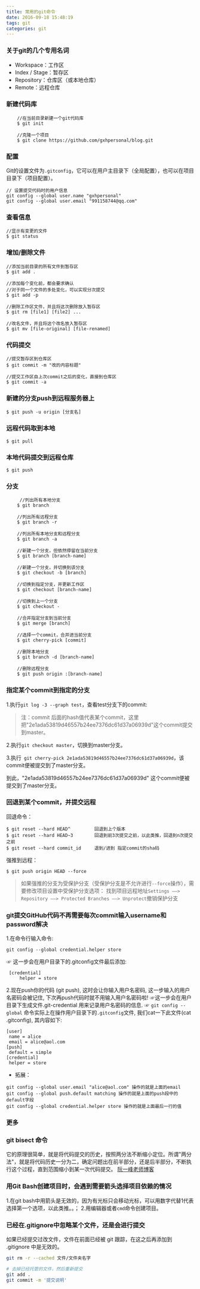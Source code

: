 ```yaml
---
title: 常用的git命令
date: 2016-09-18 15:48:19
tags: git
categories: git
---
```


### 关于git的几个专用名词
* Workspace：工作区
* Index / Stage：暂存区
* Repository：仓库区（或本地仓库）
* Remote：远程仓库

### 新建代码库
```
	//在当前目录新建一个git代码库
	$ git init

	//克隆一个项目
	$ git clone https://github.com/gxhpersonal/blog.git
```

### 配置
Git的设置文件为`.gitconfig`，它可以在用户主目录下（全局配置），也可以在项目目录下（项目配置）。

	// 设置提交代码时的用户信息
	git config --global user.name "gxhpersonal"
	git config --global user.email "991158744@qq.com"

### 查看信息
	//显示有变更的文件
	$ git status


### 增加/删除文件

	//添加当前目录的所有文件到暂存区
	$ git add .
	
	//添加每个变化前，都会要求确认
	//对于同一个文件的多处变化，可以实现分次提交
	$ git add -p

	//删除工作区文件，并且将这次删除放入暂存区
	$ git rm [file1] [file2] ...

	//改名文件，并且将这个改名放入暂存区
	$ git mv [file-original] [file-renamed]

### 代码提交

	//提交暂存区到仓库区
    $ git commit -m "改的内容标题"

	//提交工作区自上次commit之后的变化，直接到仓库区
	$ git commit -a

### 新建的分支push到远程服务器上
    $ git push -u origin [分支名]
### 远程代码取到本地

	$ git pull

### 本地代码提交到远程仓库

    $ git push

### 分支

```git
	 //列出所有本地分支
	$ git branch

	//列出所有远程分支
	$ git branch -r

	//列出所有本地分支和远程分支
	$ git branch -a

	//新建一个分支，但依然停留在当前分支
	$ git branch [branch-name]

	//新建一个分支，并切换到该分支
	$ git checkout -b [branch]

	//切换到指定分支，并更新工作区
	$ git checkout [branch-name]

	//切换到上一个分支
	$ git checkout -

	//合并指定分支到当前分支
	$ git merge [branch]

	//选择一个commit，合并进当前分支
	$ git cherry-pick [commit]

	//删除本地分支
	$ git branch -d [branch-name]

	//删除远程分支
	$ git push origin :[branch-name]
```

### 指定某个commit到指定的分支

1.执行`git log -3 --graph test`，查看test分支下的commit:
 
> 注：commit 后面的hash值代表某个commit，这里把"2e1ada53819d46557b24ee7376dc61d37a06939d"这个commit提交到master。

2.执行`git checkout master`，切换到master分支。

3.执行` git cherry-pick 2e1ada53819d46557b24ee7376dc61d37a06939d`，该commit便被提交到了master分支。
 
到此，"2e1ada53819d46557b24ee7376dc61d37a06939d" 这个commit便被提交到了master分支。


### 回退到某个commit，并提交远程
回退命令：
```git
$ git reset --hard HEAD^         回退到上个版本
$ git reset --hard HEAD~3        回退到前3次提交之前，以此类推，回退到n次提交之前
$ git reset --hard commit_id     退到/进到 指定commit的sha码
```

强推到远程：
```git
$ git push origin HEAD --force
```

> 如果强推的分支为受保护分支（受保护分支是不允许进行`--force`操作），需要修改项目设置中受保护分支选项：
> 找到项目远程地址`Settings ——> Repository ——> Protected Branches ——> Unprotect`撤销保护分支

### git提交GitHub代码不再需要每次commit输入username和password解决
1.在命令行输入命令:
```
git config --global credential.helper store
```
☞ 这一步会在用户目录下的.gitconfig文件最后添加:
```
 [credential]
     helper = store
```
2.现在push你的代码 (git push), 这时会让你输入用户名密码, 这一步输入的用户名密码会被记住, 下次再push代码时就不用输入用户名密码啦!
☞这一步会在用户目录下生成文件.git-credential 用来记录用户名密码的信息.
☞ `git config --global` 命令实际上在操作用户目录下的`.gitconfig`文件, 我们cat一下此文件(cat .gitconfig), 其内容如下:
```
[user]
 name = alice
 email = alice@aol.com
[push]
 default = simple
[credential]
 helper = store
```
* 拓展：
```
git config --global user.email "alice@aol.com" 操作的就是上面的email
git config --global push.default matching 操作的就是上面的push段中的default字段
git config --global credential.helper store 操作的就是上面最后一行的值
```

### 更多


### git bisect 命令
它的原理很简单，就是将代码提交的历史，按照两分法不断缩小定位。所谓"两分法"，就是将代码历史一分为二，确定问题出在前半部分，还是后半部分，不断执行这个过程，直到范围缩小到某一次代码提交。
[阮一峰老师博客](http://www.ruanyifeng.com/blog/2018/12/git-bisect.html)

### 用Git Bash创建项目时，会遇到需要箭头选择项目依赖的情况
1.在git bash中用箭头是无效的，因为有光标只会移动光标，可以用数字代替1代表选择第一个选项，以此类推。。；
2.用编辑器或者`cmd`命令创建项目。

### 已经在.gitignore中忽略某个文件，还是会进行提交

如果已经提交过改文件，文件在前面已经被 git 跟踪，在这之后再添加到 .gitignore 中是无效的。
```bash
git rm -r --cached 文件/文件夹名字

# 去掉已经托管的文件，然后重新提交
git add .
git commit -m '提交说明'
```